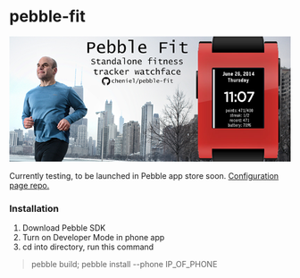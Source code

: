 pebble-fit
==========
<img src="https://github.com/cheniel/pebble-fit/raw/master/samples/marketingheader.png">

Currently testing, to be launched in Pebble app store soon. <a href="https://github.com/cheniel/pebble-fit-config">Configuration page repo.</a>

### Installation
1. Download Pebble SDK
2. Turn on Developer Mode in phone app
3. cd into directory, run this command

> pebble build; pebble install --phone IP_OF_PHONE
